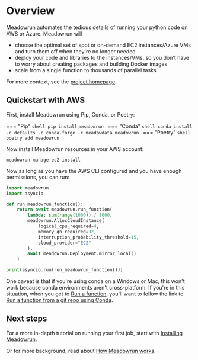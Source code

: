# Overview

Meadowrun automates the tedious details of running your python code on AWS or Azure.
Meadowrun will

- choose the optimal set of spot or on-demand EC2 instances/Azure VMs and turn them off
  when they're no longer needed
- deploy your code and libraries to the instances/VMs, so you don't have to worry about
  creating packages and building Docker images
- scale from a single function to thousands of parallel tasks

For more context, see the [project homepage](https://meadowrun.io).
  
## Quickstart with AWS

First, install Meadowrun using Pip, Conda, or Poetry:

=== "Pip"
    ```shell
    pip install meadowrun
    ```
=== "Conda"
    ```shell
    conda install -c defaults -c conda-forge -c meadowdata meadowrun
    ```
=== "Poetry"
    ```shell
    poetry add meadowrun
    ```

Now install Meadowrun resources in your AWS account:

```shell
meadowrun-manage-ec2 install
```

Now as long as you have the AWS CLI configured and you have enough permissions, you can
run:

```python
import meadowrun
import asyncio

def run_meadowrun_function():
    return await meadowrun.run_function(
        lambda: sum(range(1000)) / 1000,
        meadowrun.AllocCloudInstance(
            logical_cpu_required=4,
            memory_gb_required=32,
            interruption_probability_threshold=15,
            cloud_provider="EC2"
        ),
        await meadowrun.Deployment.mirror_local()
    )

print(asyncio.run(run_meadowrun_function()))
```

One caveat is that if you're using conda on a Windows or Mac, this won't work
because conda environments aren't cross-platform. If you're in this situation, when you
get to [Run a function](/tutorial/run_function), you'll want to follow the link to [Run
a function from a git repo using Conda](/tutorial/run_function_git_conda).

## Next steps

For a more in-depth tutorial on running your first job, start with [Installing
Meadowrun](/tutorial/install).

Or for more background, read about [How Meadowrun works](/explanation/how_it_works).
